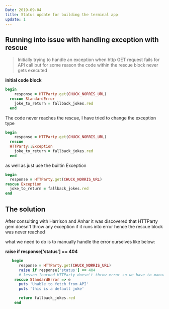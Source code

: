 ```yaml
---
Date: 2019-09-04
title: Status update for building the terminal app
update: 1
---
```


## Running into issue with handling exception with rescue

> Initially trying to handle an exception when http GET request fails for API call but for some reason the code within the rescue block never gets executed

**initial code block**

```ruby
begin
    response = HTTParty.get(CHUCK_NORRIS_URL)
  rescue StandardError
    joke_to_return = fallback_jokes.red
  end

```

The code never reaches the rescue, I have tried to change the exception type

```ruby
begin
    response = HTTParty.get(CHUCK_NORRIS_URL)
  rescue
  HTTParty::Exception
    joke_to_return = fallback_jokes.red
  end
```

as well as just use the builtin Exception

```ruby
begin
  response = HTTParty.get(CHUCK_NORRIS_URL)
rescue Exception
  joke_to_return = fallback_jokes.red
end
```

## The solution

After consulting with Harrison and Anhar it was discovered that HTTParty gem doesn't throw any exception if it runs into error hence the rescue block was never reached

what we need to do is to manually handle the error ourselves like below:

**raise if response['status'] == 404**

```ruby
   begin
      response = HTTParty.get(CHUCK_NORRIS_URL)
      raise if response['status'] == 404
      # lesson learned HTTParty doesn't throw error so we have to manually handle it
    rescue StandardError => e
      puts 'Unable to fetch from API'
      puts 'this is a default joke'

      return fallback_jokes.red
    end

```
